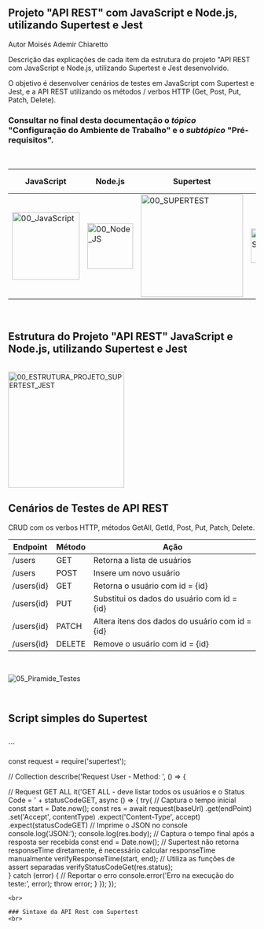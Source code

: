 ## Projeto "API REST" com JavaScript e Node.js, utilizando Supertest e Jest

Autor Moisés Ademir Chiaretto

Descrição das explicações de cada item da estrutura do projeto "API REST  com JavaScript e Node.js, utilizando Supertest e Jest desenvolvido.

O objetivo é desenvolver cenários de testes em JavaScript com Supertest e Jest, e a API REST utilizando os métodos / verbos HTTP (Get, Post, Put, Patch, Delete).

### Consultar no final desta documentação o _tópico_ "Configuração do Ambiente de Trabalho" e o _subtópico_ "Pré-requisitos".
<br>

|JavaScript		  |Node.js      	|Supertest  		|Jest          |API Rest  	|JSON    		|IDE VSCode     |
|---------------|---------------|---------------|--------------|------------|-----------|---------------|
| <img width="137" alt="00_JavaScript" src="https://github.com/moiseschiaretto/Supertest_Jest_API_REST/assets/84775466/16ff69d9-e76b-4fd6-8555-9685cbe99331"> | <img width="93" alt="00_Node_JS" src="https://github.com/moiseschiaretto/Supertest_Jest_API_REST/assets/84775466/f7db03c8-4d5b-4a98-852d-da955e1537f7"> | <img width="208" alt="00_SUPERTEST" src="https://github.com/moiseschiaretto/Supertest_Jest_API_REST/assets/84775466/aba922e2-e78a-4eea-94a6-f59e7b16b11b"> | <img width="70" alt="00_JEST" src="https://github.com/moiseschiaretto/Supertest_Jest_API_REST/assets/84775466/78f1a971-4cb5-4e13-9e62-f246308d3f62"> | ![10_API_REST](https://github.com/moiseschiaretto/Supertest_Jest_API_REST/assets/84775466/4f125042-9982-4700-85fb-e7fc6c596b11) | <img width="164" alt="00_JSON" src="https://github.com/moiseschiaretto/Supertest_Jest_API_REST/assets/84775466/a2457247-4df1-4a66-9930-82690dcccc83"> | ![VS_CODE](https://github.com/moiseschiaretto/Supertest_Jest_API_REST/assets/84775466/b39cdb57-4f18-4f8b-be33-8749f23b1e0b) |
<br>

## Estrutura do Projeto "API REST" JavaScript e Node.js, utilizando Supertest e Jest
<br>

<img width="236" alt="00_ESTRUTURA_PROJETO_SUPERTEST_JEST" src="https://github.com/moiseschiaretto/Supertest_Jest_API_REST/assets/84775466/5d51f00d-1456-474e-9c52-2361faf8dd1d">
<br>


## Cenários de Testes de API REST

CRUD com os verbos HTTP, métodos GetAll, GetId, Post, Put, Patch, Delete.
<br>

|Endpoint      	|Método		|Ação                                          		|
|---------------|---------|-------------------------------------------------|
|/users	  	    |GET		  |Retorna a lista de usuários			              	|
|/users	  	    |POST		  |Insere um novo usuário					                  |
|/users{id}    	|GET		  |Retorna o usuário com id = {id}			            |
|/users{id}	    |PUT	  	|Substitui os dados do usuário com id = {id}		  |
|/users{id}	    |PATCH		|Altera itens dos dados do usuário com id = {id}	|
|/users{id}	    |DELETE		|Remove o usuário com id = {id}				            |

<br>

![05_Piramide_Testes](https://github.com/moiseschiaretto/Java_API_Rest_Assured/assets/84775466/9b2a370b-1b74-458e-b158-b281456d6055)

<br>

## Script simples do Supertest
<br>
```

const request = require('supertest');

// Collection
describe('Request User - Method: ', () => {

  // Request GET ALL
    it('GET ALL - deve listar todos os usuários e o Status Code = ' + statusCodeGET, async () => {
      try{
          // Captura o tempo inicial
          const start = Date.now();
          const res = await request(baseUrl)
              .get(endPoint)
              .set('Accept', contentType)
              .expect('Content-Type', accept)
              .expect(statusCodeGET)
              // Imprime o JSON no console
              console.log('JSON:');
              console.log(res.body);
              // Captura o tempo final após a resposta ser recebida
              const end = Date.now();
              // Supertest não retorna responseTime diretamente, é necessário calcular responseTime manualmente
              verifyResponseTime(start, end); 
              // Utiliza as funções de assert separadas
              verifyStatusCodeGet(res.status);          
      } catch (error) {
          // Reportar o erro
          console.error('Erro na execução do teste:', error);
          throw error;
      }
  });
});

```
<br>

### Sintaxe da API Rest com Supertest
<br>




